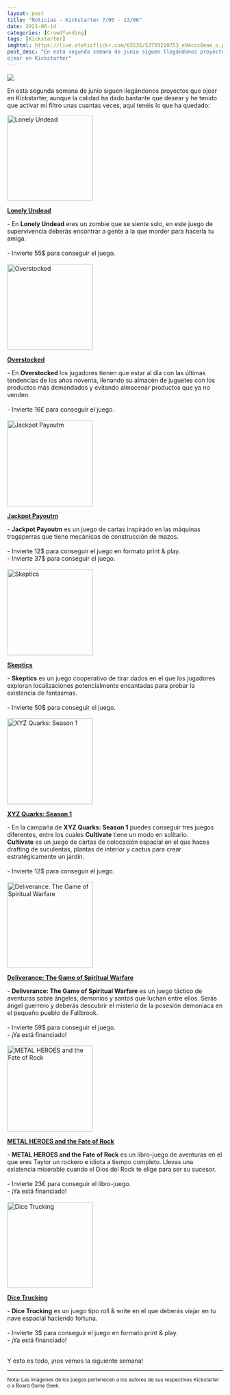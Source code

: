 ```yaml
---
layout: post
title: "Noticias - Kickstarter 7/06 - 13/06"
date: 2021-06-14
categories: [Crowdfunding]
tags: [Kickstarter]
imghtml: https://live.staticflickr.com/65535/53793210753_e94ccc0eae_o.png
post_desc: "En esta segunda semana de junio siguen llegándonos proyectos que
ojear en Kickstarter"
---
```


![](https://live.staticflickr.com/65535/51246216958_d519cdc940_b.jpg)

En esta segunda semana de junio siguen llegándonos proyectos que ojear en
Kickstarter, aunque la calidad ha dado bastante que desear y he tenido que
activar mi filtro unas cuantas veces, aquí tenéis lo que ha quedado:

<div class="row">
    <div class="col-md-3">
        <img width="200" height="200"
            src="https://cf.geekdo-images.com/DXDFpz4kkZ721UebXHxnrg__imagepage/img/1B-PP4pmX1H6lcxULTcB11r4rCs=/fit-in/900x600/filters:no_upscale():strip_icc()/pic6069878.png"
            class="img-thumbnail" alt="Lonely Undead">
    </div>
    <div class="col-md-9">
        <p>
            <a target="_blank" 
                href="https://www.kickstarter.com/projects/727806419/lonely-undead?ref=mazmorreoensolitario">
            <strong>Lonely Undead</strong>
            </a>
        </p>
        - En <strong>Lonely Undead</strong>  eres un zombie que se siente solo,
        en este juego de supervivencia deberás encontrar a gente a la que
        morder para hacerla tu amiga.
        <br>
        <br>
	         - Invierte 55$ para conseguir el juego.<br>
    </div>
</div>
<br>

<div class="row">
    <div class="col-md-3">
        <img width="200" height="200"
            src="https://cf.geekdo-images.com/7s_C_FsAtXK84hhR9LkggQ__imagepage/img/1RGB5ePN4Eif-HmVAuF3dHAmOKo=/fit-in/900x600/filters:no_upscale():strip_icc()/pic6196059.png"
            class="img-thumbnail" alt="Overstocked">
    </div>
    <div class="col-md-9">
        <p>
            <a target="_blank" 
                href="https://www.kickstarter.com/projects/playforkeeps/overstocked?ref=mazmorreoensolitario">
            <strong>Overstocked</strong>
            </a>
        </p>
        - En <strong>Overstocked</strong> los jugadores tienen que estar al día
        con las últimas tendencias de los años noventa, llenando su almacén de
        juguetes con los productos más demandados y evitando almacenar
        productos que ya no venden.
        <br>
        <br>
	         - Invierte 16£ para conseguir el juego.<br>
    </div>
</div>
<br>

<div class="row">
    <div class="col-md-3">
        <img width="200" height="200"
            src="https://cf.geekdo-images.com/iNWGzV9bV7uTc8m4Ci4Siw__imagepage/img/sldQTHyWFokRdjUUE_GMORdk0GM=/fit-in/900x600/filters:no_upscale():strip_icc()/pic5541273.png"
            class="img-thumbnail" alt="Jackpot Payoutm">
    </div>
    <div class="col-md-9">
        <p>
            <a target="_blank" 
                href="https://www.kickstarter.com/projects/puzzlingpixel/jackpot-payout?ref=mazmorreoensolitario">
            <strong>Jackpot Payoutm</strong>
            </a>
        </p>
        - <strong>Jackpot Payoutm</strong> es un juego de cartas inspirado en
        las máquinas tragaperras que tiene mecánicas de construcción de mazos.
        <br>
        <br>
	         - Invierte 12$ para conseguir el juego en formato print & play.<br>
         - Invierte 37$ para conseguir el juego.<br>
    </div>
</div>
<br>

<div class="row">
    <div class="col-md-3">
        <img width="200" height="200"
            src="https://ksr-ugc.imgix.net/assets/033/154/793/cda48a0f3016d5981823bb86693fa90b_original.gif?ixlib=rb-4.0.2&w=680&fit=max&v=1618604174&auto=format&gif-q=50&q=92&s=9f3b85fbc580cdc49242dc538dbb7674"
            class="img-thumbnail" alt="Skeptics">
    </div>
    <div class="col-md-9">
        <p>
            <a target="_blank" 
                href="https://www.kickstarter.com/projects/usiakart/skeptics-relaunch?ref=mazmorreoensolitario">
            <strong>Skeptics</strong>
            </a>
        </p>
        - <strong>Skeptics</strong> es un juego cooperativo de tirar dados en
        el que los jugadores exploran localizaciones potencialmente encantadas
        para probar la existencia de fantasmas.
        <br>
        <br>
	         - Invierte 50$ para conseguir el juego.<br>
    </div>
</div>
<br>

<div class="row">
    <div class="col-md-3">
        <img width="200" height="200"
            src="https://cf.geekdo-images.com/evKodOLYRDADUIqdQjHJdw__imagepage/img/HG5NgjODEFFYzNB_rEDKV-Z_urM=/fit-in/900x600/filters:no_upscale():strip_icc()/pic5950306.png"
            class="img-thumbnail" alt="XYZ Quarks: Season 1">
    </div>
    <div class="col-md-9">
        <p>
            <a target="_blank" 
                href="https://www.kickstarter.com/projects/xyzgamelabs/xyz-quarks-season-1?ref=mazmorreoensolitario">
            <strong>XYZ Quarks: Season 1</strong>
            </a>
        </p>
        - En la campaña de <strong>XYZ Quarks: Season 1</strong> puedes
        conseguir tres juegos diferentes, entre los cuales
        <strong>Cultivate</strong> tiene un modo en solitario.
        <br>
        <strong>Cultivate</strong> es un juego de cartas de colocación espacial
        en el que haces drafting de suculentas, plantas de interior y cactus
        para crear estratégicamente un jardín.
        <br>
        <br>
	         - Invierte 12$ para conseguir el juego.<br>
    </div>
</div>
<br>

<div class="row">
    <div class="col-md-3">
        <img width="200" height="200"
            src="https://cf.geekdo-images.com/FjrxN24O7MwcV4tNY8xPRg__imagepage/img/b1UB3ZCJSLYDjVFrq5dwUL4TuuA=/fit-in/900x600/filters:no_upscale():strip_icc()/pic6096569.jpg"
            class="img-thumbnail" alt="Deliverance: The Game of Spiritual Warfare">
    </div>
    <div class="col-md-9">
        <p>
            <a target="_blank" 
                href="https://www.kickstarter.com/projects/lowenhigh/deliverance-board-game?ref=mazmorreoensolitario">
            <strong>Deliverance: The Game of Spiritual Warfare</strong>
            </a>
        </p>
        - <strong>Deliverance: The Game of Spiritual Warfare</strong> es un
        juego táctico de aventuras sobre ángeles, demonios y santos que luchan
        entre ellos. Serás ángel guerrero y deberás descubrir el misterio de la
        posesión demoniaca en el pequeño pueblo de Fallbrook.
        <br>
        <br>
	         - Invierte 59$ para conseguir el juego.<br>
         - ¡Ya está financiado!
    </div>
</div>
<br>

<div class="row">
    <div class="col-md-3">
        <img width="200" height="200"
            src="https://ksr-ugc.imgix.net/assets/033/871/031/7f1d5b2c991417ad74db804523d060e5_original.jpg?ixlib=rb-4.0.2&crop=faces&w=352&h=198&fit=crop&v=1623567730&auto=format&frame=1&q=92&s=0fc8f613acdc78769f3bc63317ed13a0"
            class="img-thumbnail" alt="METAL HEROES and the Fate of Rock">
    </div>
    <div class="col-md-9">
        <p>
            <a target="_blank" 
                href="https://www.kickstarter.com/projects/swen/metal-heroes-and-the-fate-of-rock-hardcover?ref=mazmorreoensolitario">
            <strong>METAL HEROES and the Fate of Rock</strong>
            </a>
        </p>
        - <strong>METAL HEROES and the Fate of Rock</strong> es un libro-juego
        de aventuras en el que eres Taylor un rockero e idiota a tiempo
        completo. Llevas una existencia miserable cuando el Dios del Rock te
        elige para ser su sucesor.
        <br>
        <br>
	         - Invierte 23€ para conseguir el libro-juego.<br>
         - ¡Ya está financiado!
    </div>
</div>
<br>

<div class="row">
    <div class="col-md-3">
        <img width="200" height="200"
            src="https://ksr-ugc.imgix.net/assets/033/823/520/a147b71881a36a646146bfe2bada309d_original.jpg?ixlib=rb-4.0.2&crop=faces&w=1024&h=576&fit=crop&v=1623199740&auto=format&frame=1&q=92&s=545dd028522d9661e1dba6a6b29b7fc6"
            class="img-thumbnail" alt="Dice Trucking">
    </div>
    <div class="col-md-9">
        <p>
            <a target="_blank" 
                href="https://www.kickstarter.com/projects/lagniappe-games/dice-trucking-a-roll-and-write-revolution-game?ref=mazmorreoensolitario">
            <strong>Dice Trucking</strong>
            </a>
        </p>
        - <strong>Dice Trucking</strong> es un juego tipo roll & write en el
        que deberás viajar en tu nave espacial haciendo fortuna.
        <br>
        <br>
	         - Invierte 3$ para conseguir el juego en formato print & play.<br>
         - ¡Ya está financiado!
    </div>
</div>
<br>


Y esto es todo, ¡nos vemos la siguiente semana!

<hr>

<small>Nota: Las imágenes de los juegos pertenecen a los autores de sus
respectivos Kickstarter o a Board Game Geek.</small>

